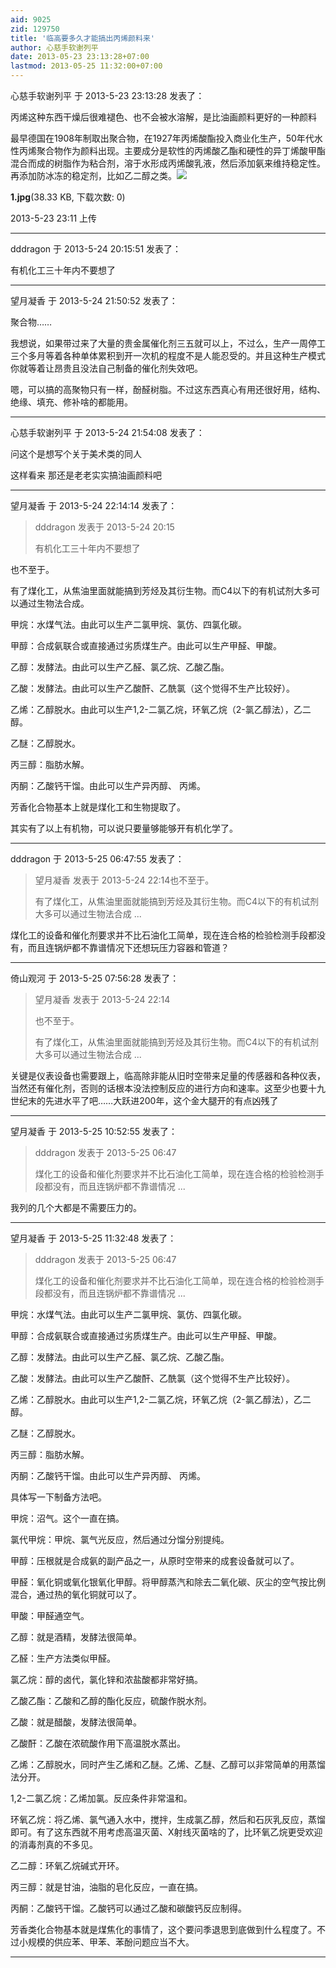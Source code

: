 ```yaml
---
aid: 9025
zid: 129750
title: '临高要多久才能搞出丙烯颜料来'
author: 心慈手软谢列平
date: 2013-05-23 23:13:28+07:00
lastmod: 2013-05-25 11:32:00+07:00
---
```


心慈手软谢列平 于 2013-5-23 23:13:28 发表了：

丙烯这种东西干燥后很难褪色、也不会被水溶解，是比油画颜料更好的一种颜料

最早德国在1908年制取出聚合物，在1927年丙烯酸酯投入商业化生产，50年代水性丙烯聚合物作为颜料出现。主要成分是软性的丙烯酸乙酯和硬性的异丁烯酸甲酯混合而成的树脂作为粘合剂，溶于水形成丙烯酸乳液，然后添加氨来维持稳定性。再添加防冰冻的稳定剂，比如乙二醇之类。![](https://cdn.jsdelivr.net/gh/lzjluzijie/beichao@main/img/2311175yj08sjs58003rr5.jpg)



**1.jpg**(38.33 KB, 下载次数: 0)



2013-5-23 23:11 上传

---------

dddragon 于 2013-5-24 20:15:51 发表了：

有机化工三十年内不要想了

---------

望月凝香 于 2013-5-24 21:50:52 发表了：

聚合物……

我想说，如果带过来了大量的贵金属催化剂三五就可以上，不过么，生产一周停工三个多月等着各种单体累积到开一次机的程度不是人能忍受的。并且这种生产模式你就等着让昂贵且没法自己制备的催化剂失效吧。

嗯，可以搞的高聚物只有一样，酚醛树脂。不过这东西真心有用还很好用，结构、绝缘、填充、修补啥的都能用。

---------

心慈手软谢列平 于 2013-5-24 21:54:08 发表了：

问这个是想写个关于美术类的同人

这样看来 那还是老老实实搞油画颜料吧

---------

望月凝香 于 2013-5-24 22:14:14 发表了：

> dddragon 发表于 2013-5-24 20:15
> 
> 有机化工三十年内不要想了



也不至于。

有了煤化工，从焦油里面就能搞到芳烃及其衍生物。而C4以下的有机试剂大多可以通过生物法合成。

甲烷：水煤气法。由此可以生产二氯甲烷、氯仿、四氯化碳。

甲醇：合成氨联合或直接通过劣质煤生产。由此可以生产甲醛、甲酸。

乙醇：发酵法。由此可以生产乙醛、氯乙烷、乙酸乙酯。

乙酸：发酵法。由此可以生产乙酸酐、乙酰氯（这个觉得不生产比较好）。

乙烯：乙醇脱水。由此可以生产1,2-二氯乙烷，环氧乙烷（2-氯乙醇法），乙二醇。

乙醚：乙醇脱水。

丙三醇：脂肪水解。

丙酮：乙酸钙干馏。由此可以生产异丙醇、 丙烯。

芳香化合物基本上就是煤化工和生物提取了。

其实有了以上有机物，可以说只要量够能够开有机化学了。

---------

dddragon 于 2013-5-25 06:47:55 发表了：

> 望月凝香 发表于 2013-5-24 22:14也不至于。
> 
> 有了煤化工，从焦油里面就能搞到芳烃及其衍生物。而C4以下的有机试剂大多可以通过生物法合成 ...



煤化工的设备和催化剂要求并不比石油化工简单，现在连合格的检验检测手段都没有，而且连锅炉都不靠谱情况下还想玩压力容器和管道？

---------

倚山观河 于 2013-5-25 07:56:28 发表了：

> 望月凝香 发表于 2013-5-24 22:14
> 
> 也不至于。
> 
> 有了煤化工，从焦油里面就能搞到芳烃及其衍生物。而C4以下的有机试剂大多可以通过生物法合成 ...



关键是仪表设备也需要跟上，临高除非能从旧时空带来足量的传感器和各种仪表，当然还有催化剂，否则的话根本没法控制反应的进行方向和速率。这至少也要十九世纪末的先进水平了吧……大跃进200年，这个金大腿开的有点凶残了

---------

望月凝香 于 2013-5-25 10:52:55 发表了：

> dddragon 发表于 2013-5-25 06:47
> 
> 煤化工的设备和催化剂要求并不比石油化工简单，现在连合格的检验检测手段都没有，而且连锅炉都不靠谱情况 ...



我列的几个大都是不需要压力的。

---------

望月凝香 于 2013-5-25 11:32:48 发表了：

> dddragon 发表于 2013-5-25 06:47
> 
> 煤化工的设备和催化剂要求并不比石油化工简单，现在连合格的检验检测手段都没有，而且连锅炉都不靠谱情况 ...



甲烷：水煤气法。由此可以生产二氯甲烷、氯仿、四氯化碳。

甲醇：合成氨联合或直接通过劣质煤生产。由此可以生产甲醛、甲酸。

乙醇：发酵法。由此可以生产乙醛、氯乙烷、乙酸乙酯。

乙酸：发酵法。由此可以生产乙酸酐、乙酰氯（这个觉得不生产比较好）。

乙烯：乙醇脱水。由此可以生产1,2-二氯乙烷，环氧乙烷（2-氯乙醇法），乙二醇。

乙醚：乙醇脱水。

丙三醇：脂肪水解。

丙酮：乙酸钙干馏。由此可以生产异丙醇、 丙烯。

具体写一下制备方法吧。

甲烷：沼气。这个一直在搞。

氯代甲烷：甲烷、氯气光反应，然后通过分馏分别提纯。

甲醇：压根就是合成氨的副产品之一，从原时空带来的成套设备就可以了。

甲醛：氧化铜或氧化银氧化甲醇。将甲醇蒸汽和除去二氧化碳、灰尘的空气按比例混合，通过热的氧化铜就可以了。

甲酸：甲醛通空气。

乙醇：就是酒精，发酵法很简单。

乙醛：生产方法类似甲醛。

氯乙烷：醇的卤代，氯化锌和浓盐酸都非常好搞。

乙酸乙酯：乙酸和乙醇的酯化反应，硫酸作脱水剂。

乙酸：就是醋酸，发酵法很简单。

乙酸酐：乙酸在浓硫酸作用下高温脱水蒸出。

乙烯：乙醇脱水，同时产生乙烯和乙醚。乙烯、乙醚、乙醇可以非常简单的用蒸馏法分开。

1,2-二氯乙烷：乙烯加氯。反应条件非常温和。

环氧乙烷：将乙烯、氯气通入水中，搅拌，生成氯乙醇，然后和石灰乳反应，蒸馏即可。有了这东西就不用考虑高温灭菌、X射线灭菌啥的了，比环氧乙烷更受欢迎的消毒剂真的不多见。

乙二醇：环氧乙烷碱式开环。

丙三醇：就是甘油，油脂的皂化反应，一直在搞。

丙酮：乙酸钙干馏。乙酸钙可以通过乙酸和碳酸钙反应制得。

芳香类化合物基本就是煤焦化的事情了，这个要问季退思到底做到什么程度了。不过小规模的供应苯、甲苯、苯酚问题应当不大。

---------

